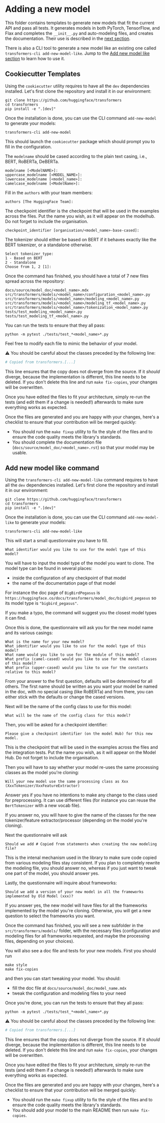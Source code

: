 <!---
Copyright 2020 The HuggingFace Team. All rights reserved.

Licensed under the Apache License, Version 2.0 (the "License");
you may not use this file except in compliance with the License.
You may obtain a copy of the License at

    http://www.apache.org/licenses/LICENSE-2.0

Unless required by applicable law or agreed to in writing, software
distributed under the License is distributed on an "AS IS" BASIS,
WITHOUT WARRANTIES OR CONDITIONS OF ANY KIND, either express or implied.
See the License for the specific language governing permissions and
limitations under the License.
-->

# Adding a new model

This folder contains templates to generate new models that fit the current API and pass all tests. It generates
models in both PyTorch, TensorFlow, and Flax and completes the `__init__.py` and auto-modeling files, and creates the
documentation. Their use is described in the [next section](#cookiecutter-templates).

There is also a CLI tool to generate a new model like an existing one called `transformers-cli add-new-model-like`.
Jump to the [Add new model like section](#add-new-model-like-command) to learn how to use it.

## Cookiecutter Templates

Using the `cookiecutter` utility requires to have all the `dev` dependencies installed. Let's first clone the 
repository and install it in our environment:

```shell script
git clone https://github.com/huggingface/transformers
cd transformers
pip install -e ".[dev]"
```

Once the installation is done, you can use the CLI command `add-new-model` to generate your models:

```shell script
transformers-cli add-new-model
```

This should launch the `cookiecutter` package which should prompt you to fill in the configuration.

The `modelname` should be cased according to the plain text casing, i.e., BERT, RoBERTa, DeBERTa.
```
modelname [<ModelNAME>]:
uppercase_modelname [<MODEL_NAME>]: 
lowercase_modelname [<model_name>]: 
camelcase_modelname [<ModelName>]: 
```

Fill in the `authors` with your team members:
```
authors [The HuggingFace Team]: 
```

The checkpoint identifier is the checkpoint that will be used in the examples across the files. Put the name you wish,
as it will appear on the modelhub. Do not forget to include the organisation.
```
checkpoint_identifier [organisation/<model_name>-base-cased]: 
```

The tokenizer should either be based on BERT if it behaves exactly like the BERT tokenizer, or a standalone otherwise.
```
Select tokenizer_type:
1 - Based on BERT
2 - Standalone
Choose from 1, 2 [1]: 
```
<!---
Choose if your model is an encoder-decoder, or an encoder-only architecture.

If your model is an encoder-only architecture, the generated architecture will be based on the BERT model. 
If your model is an encoder-decoder architecture, the generated architecture will be based on the BART model. You can,
of course, edit the files once the generation is complete.
```
Select is_encoder_decoder_model:
1 - True
2 - False
Choose from 1, 2 [1]: 
```
-->

Once the command has finished, you should have a total of 7 new files spread across the repository:
```
docs/source/model_doc/<model_name>.mdx
src/transformers/models/<model_name>/configuration_<model_name>.py
src/transformers/models/<model_name>/modeling_<model_name>.py
src/transformers/models/<model_name>/modeling_tf_<model_name>.py
src/transformers/models/<model_name>/tokenization_<model_name>.py
tests/test_modeling_<model_name>.py
tests/test_modeling_tf_<model_name>.py
```

You can run the tests to ensure that they all pass:

```
python -m pytest ./tests/test_*<model_name>*.py
```

Feel free to modify each file to mimic the behavior of your model. 

⚠ You should be careful about the classes preceded by the following line:️ 

```python
# Copied from transformers.[...]
```

This line ensures that the copy does not diverge from the source. If it *should* diverge, because the implementation
is different, this line needs to be deleted. If you don't delete this line and run `make fix-copies`,
your changes will be overwritten.

Once you have edited the files to fit your architecture, simply re-run the tests (and edit them if a change 
is needed!) afterwards to make sure everything works as expected. 

Once the files are generated and you are happy with your changes, here's a checklist to ensure that your contribution
will be merged quickly:

- You should run the `make fixup` utility to fix the style of the files and to ensure the code quality meets the
  library's standards.
- You should complete the documentation file (`docs/source/model_doc/<model_name>.rst`) so that your model may be
  usable.

## Add new model like command

Using the `transformers-cli add-new-model-like` command requires to have all the `dev` dependencies installed. Let's
first clone the repository and install it in our environment:

```shell script
git clone https://github.com/huggingface/transformers
cd transformers
pip install -e ".[dev]"
```

Once the installation is done, you can use the CLI command `add-new-model-like` to generate your models:

```shell script
transformers-cli add-new-model-like
```

This will start a small questionnaire you have to fill.

```
What identifier would you like to use for the model type of this model?
```

You will have to input the model type of the model you want to clone. The model type can be found in several places:
- inside the configuration of any checkpoint of that model
- the name of the documentation page of that model

For instance the doc page of `BigBirdPegasus` is `https://huggingface.co/docs/transformers/model_doc/bigbird_pegasus`
so its model type is `"bigbird_pegasus"`.

If you make a typo, the command will suggest you the closest model types it can find.

Once this is done, the questionnaire will ask you for the new model name and its various casings:

```
What is the name for your new model?
What identifier would you like to use for the model type of this model?
What name would you like to use for the module of this model?
What prefix (camel-cased) would you like to use for the model classes of this model?
What prefix (upper-cased) would you like to use for the constants relative to this model?
```

From your answer to the first question, defaults will be determined for all others. The first name should be written
as you want your model be named in the doc, with no special casing (like RoBERTa) and from there, you can either stick
with the defaults or change the cased versions.

Next will be the name of the config class to use for this model:

```
What will be the name of the config class for this model?
```

Then, you will be asked for a checkpoint identifier:

```
Please give a checkpoint identifier (on the model Hub) for this new model.
```

This is the checkpoint that will be used in the examples across the files and the integration tests. Put the name you
wish, as it will appear on the Model Hub. Do not forget to include the organisation.

Then you will have to say whether your model re-uses the same processing classes as the model you're cloning:

```
Will your new model use the same processing class as Xxx (XxxTokenizer/XxxFeatureExtractor)
```

Answer yes if you have no intentions to make any change to the class used for preprocessing. It can use different
files (for instance you can reuse the `BertTokenizer` with a new vocab file).

If you answer no, you will have to give the name of the classes
for the new tokenizer/feature extractor/processor (depending on the model you're cloning).

Next the questionnaire will ask

```
Should we add # Copied from statements when creating the new modeling file?
```

This is the intenal mechanism used in the library to make sure code copied from various modeling files stay consistent.
If you plan to completely rewrite the modeling file, you should answer no, whereas if you just want to tweak one part
of the model, you should answer yes.

Lastly, the questionnaire will inquire about frameworks:

```
Should we add a version of your new model in all the frameworks implemented by Old Model (xxx)?
```

If you answer yes, the new model will have files for all the frameworks implemented by the model you're cloning.
Otherwise, you will get a new question to select the frameworks you want.

Once the command has finished, you will see a new subfolder in the `src/transformers/models/` folder, with the
necessary files (configuration and modeling files for all frameworks requested, and maybe the processing files,
depending on your choices).

You will also see a doc file and tests for your new models. First you should run

```
make style
make fix-copies
```

and then you can start tweaking your model. You should:
- fill the doc file at `docs/source/model_doc/model_name.mdx`
- tweak the configuration and modeling files to your need

Once you're done, you can run the tests to ensure that they all pass:

```
python -m pytest ./tests/test_*<model_name>*.py
```

⚠ You should be careful about the classes preceded by the following line:️ 

```python
# Copied from transformers.[...]
```

This line ensures that the copy does not diverge from the source. If it *should* diverge, because the implementation
is different, this line needs to be deleted. If you don't delete this line and run `make fix-copies`,
your changes will be overwritten.

Once you have edited the files to fit your architecture, simply re-run the tests (and edit them if a change 
is needed!) afterwards to make sure everything works as expected. 

Once the files are generated and you are happy with your changes, here's a checklist to ensure that your contribution
will be merged quickly:

- You should run the `make fixup` utility to fix the style of the files and to ensure the code quality meets the
  library's standards.
- You should add your model to the main README then run `make fix-copies`.
